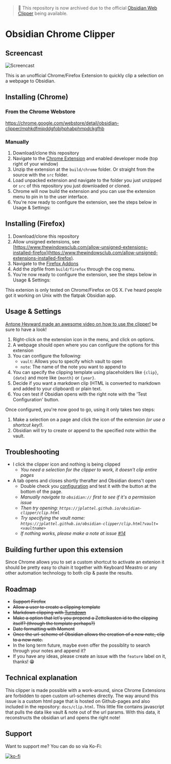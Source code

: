 > 🚨 This repository is now archived due to the official [Obsidian Web Clipper](https://obsidian.md/clipper) being available.

# Obsidian Chrome Clipper

## Screencast

![Screencast](docs/demo.gif)

This is an unofficial Chrome/Firefox Extension to quickly clip a selection on a webpage to Obsidian.

## Installing (Chrome)

### From the Chrome Webstore

https://chrome.google.com/webstore/detail/obsidian-clipper/mphkdfmipddgfobjhphabphmpdckgfhb

### Manually

1.  Download/clone this repository
2.  Navigate to the [Chrome Extension](chrome://extensions) and enabled developer mode (top right of your window)
3.  Unzip the extension at the `build/chrome` folder. Or straight from the source with the `src` folder.
3.  Load unpacked extension and navigate to the folder you just unzipped or `src` of this repository you just downloaded or cloned.
4.  Chrome will now build the extension and you can use the extension menu to pin in to the user interface.
5.  You're now ready to configure the extension, see the steps below in Usage & Settings:

## Installing (Firefox)

1.  Download/clone this repository
2.  Allow unsigned extensions, see [https://www.thewindowsclub.com/allow-unsigned-extensions-installed-firefox](https://www.thewindowsclub.com/allow-unsigned-extensions-installed-firefox).
3.  Navigate to the [Firefox Addons](about:addons) 
4.  Add the zipfile from `build/firefox` through the cog menu.
5.  You're now ready to configure the extension, see the steps below in Usage & Settings:

This extenion is only tested on Chrome/Firefox on OS X. I've heard people got it working on Unix with the flatpak Obsidian app. 

## Usage & Settings

[Antone Heyward made an awesome video on how to use the clipper!](https://www.youtube.com/watch?v=PZnytCMbR-A) be sure to have a look!

1.  Right-click on the extension icon in the menu, and click on options.
2.  A webpage should open where you can configure the options for this extension
3.  You can configure the following:
    -   `vault`: Allows you to specify which vault to open
    -   `note`: The name of the note you want to append to
4.  You can specify the clipping template using placeholders like `{clip}`, `{date}` and more like `{month}` or `{year}`.
5.  Decide if you want a markdown clip (HTML is converted to markdown and added to your clipboard) or plain text.
6.  You cen test if Obsidian opens with the right note with the 'Test Configuration' button. 

Once configured, you're now good to go, using it only takes two steps:

1.  Make a selection on a page and click the icon of the extension _(or use a shortcut key!)_.
2.  Obsidian will try to create or append to the specified note within the vault.

## Troubleshooting

-   I click the clipper icon and nothing is being clipped 
    -   _You need a selection for the clipper to work, it doesn't clip entire pages_
-   A tab opens and closes shortly therafter and Obsidian doens't open
    -   Double check you [configuration](chrome-extension://ljdpoilhdidlcanedjhionbakimbdfjk/options.html) and test it with the button at the bottom of the page.
    -    _Manually navigate to `obsidian://` first to see if it's a permission issue_
    -   _Then try opening: `https://jplattel.github.io/obsidian-clipper/clip.html`_
    -   _Try specifying the vault name: `https://jplattel.github.io/obsidian-clipper/clip.html?vault=<vaultname>`_
    -   _If nothing works, please make a note at issue [#14](https://github.com/jplattel/obsidian-clipper/issues/14)_


## Building further upon this extension

Since Chrome allows you to set a custom shortcut to activate an extenion it should be pretty easy to chain it together with Keyboard Meastro or any other automation technology to both clip & paste the results.

## Roadmap

-   ~~Support Firefox~~
-   ~~Allow a user to create a clipping template~~
-   ~~Markdown clipping with [Turndown](https://github.com/domchristie/turndown)~~
-   ~~Make a option that let's you prepend a Zettelkasten id to the clipping itself? (through the template perhaps?)~~
-   ~~Date formatting with Moment~~
-   ~~Once the url-scheme of Obsidian allows the creation of a new note, clip to a new note.~~
-   In the long term future, maybe even offer the possiblity to search through your notes and append it?
-   If you have any ideas, please create an issue with the `feature` label on it, thanks! 😁

## Technical explanation

This clipper is made possible with a work-around, since Chrome Extensions are forbidden to open custom url-schemes directly. The way around this issue is a custom html page that is hosted on Github-pages and also included in the repository: `docs/clip.html`. This little file contains javascript that pulls the data like vault & note out of the url params. With this data, it reconstructs the obsidian url and opens the right note!

## Support

Want to support me? You can do so via Ko-Fi: 

[![ko-fi](https://www.ko-fi.com/img/githubbutton_sm.svg)](https://ko-fi.com/R6R62KRKX)